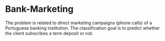 # Bank-Marketing
The problem is related to direct marketing campaigns (phone calls) of a Portuguese banking institution. The classification goal is to predict whether the client subscribes a term deposit or not.
